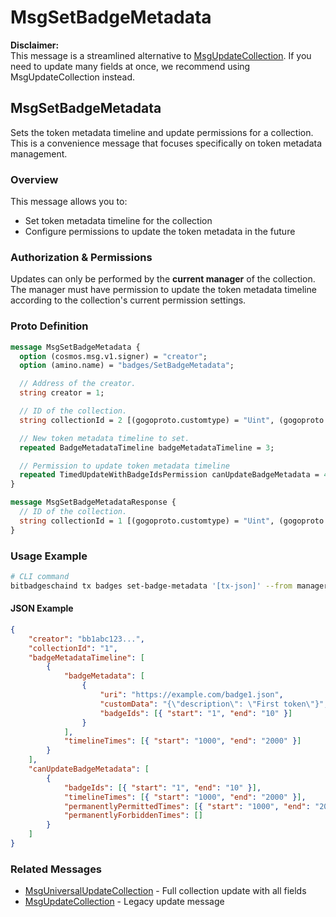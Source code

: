 # MsgSetBadgeMetadata

**Disclaimer:**\
This message is a streamlined alternative to [MsgUpdateCollection](broken-reference). If you need to update many fields at once, we recommend using MsgUpdateCollection instead.

## MsgSetBadgeMetadata

Sets the token metadata timeline and update permissions for a collection. This is a convenience message that focuses specifically on token metadata management.

### Overview

This message allows you to:

* Set token metadata timeline for the collection
* Configure permissions to update the token metadata in the future

### Authorization & Permissions

Updates can only be performed by the **current manager** of the collection. The manager must have permission to update the token metadata timeline according to the collection's current permission settings.

### Proto Definition

```protobuf
message MsgSetBadgeMetadata {
  option (cosmos.msg.v1.signer) = "creator";
  option (amino.name) = "badges/SetBadgeMetadata";

  // Address of the creator.
  string creator = 1;

  // ID of the collection.
  string collectionId = 2 [(gogoproto.customtype) = "Uint", (gogoproto.nullable) = false];

  // New token metadata timeline to set.
  repeated BadgeMetadataTimeline badgeMetadataTimeline = 3;

  // Permission to update token metadata timeline
  repeated TimedUpdateWithBadgeIdsPermission canUpdateBadgeMetadata = 4;
}

message MsgSetBadgeMetadataResponse {
  // ID of the collection.
  string collectionId = 1 [(gogoproto.customtype) = "Uint", (gogoproto.nullable) = false];
}
```

### Usage Example

```bash
# CLI command
bitbadgeschaind tx badges set-badge-metadata '[tx-json]' --from manager-key
```

#### JSON Example

```json
{
    "creator": "bb1abc123...",
    "collectionId": "1",
    "badgeMetadataTimeline": [
        {
            "badgeMetadata": [
                {
                    "uri": "https://example.com/badge1.json",
                    "customData": "{\"description\": \"First token\"}",
                    "badgeIds": [{ "start": "1", "end": "10" }]
                }
            ],
            "timelineTimes": [{ "start": "1000", "end": "2000" }]
        }
    ],
    "canUpdateBadgeMetadata": [
        {
            "badgeIds": [{ "start": "1", "end": "10" }],
            "timelineTimes": [{ "start": "1000", "end": "2000" }],
            "permanentlyPermittedTimes": [{ "start": "1000", "end": "2000" }],
            "permanentlyForbiddenTimes": []
        }
    ]
}
```

### Related Messages

* [MsgUniversalUpdateCollection](broken-reference) - Full collection update with all fields
* [MsgUpdateCollection](broken-reference) - Legacy update message
